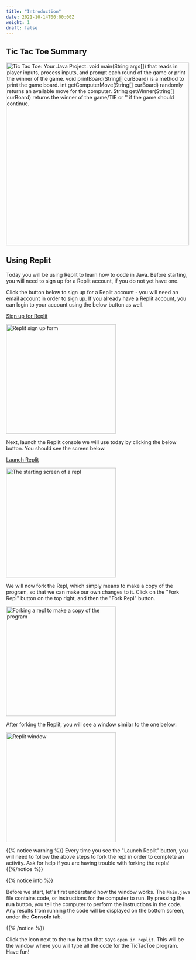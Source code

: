 ```yaml
---
title: "Introduction"
date: 2021-10-14T00:00:00Z
weight: 1
draft: false
---
```


## Tic Tac Toe Summary

<img src="../images/code.png" height="500" alt="Tic Tac Toe: Your Java Project. void main(String args[]) that reads in player inputs, process inputs, and prompt each round of the game or print the winner of the game. void printBoard(String[] curBoard) is a method to print the game board. int getComputerMove(String[] curBoard) randomly returns an available move for the computer. String getWinner(String[] curBoard) returns the winner of the game/TIE or '' if the game should continue." /> 

## Using Replit

Today you will be using Replit to learn how to code in Java. Before starting, you will need to sign up for a Replit account, if you do not yet have one. 

Click the button below to sign up for a Replit account - you will need an email account in order to sign up. If you already have a Replit account, you can login to your account using the below button as well.

<a class="my-2 mx-4 btn btn-info" href="https://replit.com/signup" target="_blank">Sign up for Replit</a>

<img src="../images/replit-signup.png" height="300" alt="Replit sign up form" />

Next, launch the Replit console we will use today by clicking the below button. You should see the screen below.

<a class="my-2 mx-4 btn btn-info" href="https://replit.com/@nuevofoundation/JavaTicTacToeStarterCode" target="_blank">Launch Replit</a>

<img src="../images/replit-start-screen.png" height="300" alt="The starting screen of a repl" />

We will now fork the Repl, which simply means to make a copy of the program, so that we can make our own changes to it. Click on the "Fork Repl" button on the top right, and then the "Fork Repl" button.

<img src="../images/replit-fork.png" height="300" alt="Forking a repl to make a copy of the program" />

After forking the Replit, you will see a window similar to the one below:

<img src="../images/replit-window.png" height="300" alt="Replit window" />

{{% notice warning %}}
Every time you see the "Launch Replit" button, you will need to follow the above steps to fork the repl in order to complete an activity. Ask for help if you are having trouble with forking the repls!
{{%/notice %}}

{{% notice info %}}

Before we start, let's first understand how the window works. The `Main.java` file contains code, or instructions for the computer to run. By pressing the **run** button, you tell the computer to perform the instructions in the code. Any results from running the code will be displayed on the bottom screen, under the **Console** tab.

{{% /notice %}}

Click the icon next to the `Run` button that says `open in replit`. This will be the window where you will type all the code for the TicTacToe program. Have fun!